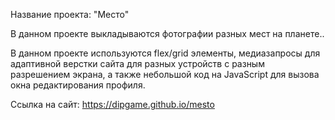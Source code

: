 Название проекта: "Место"

В данном проекте выкладываются фотографии разных мест на планете..

В данном проекте используются flex/grid элементы, медиазапросы для адаптивной верстки сайта для разных устройств с разным разрешением экрана, а также небольшой код на JavaScript для вызова окна редактирования профиля.

Ссылка на сайт: https://dipgame.github.io/mesto

